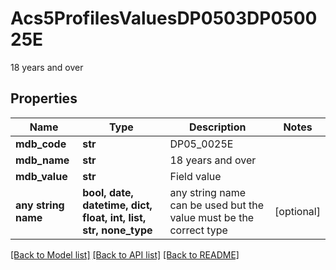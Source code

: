 # Acs5ProfilesValuesDP0503DP050025E

18 years and over

## Properties
Name | Type | Description | Notes
------------ | ------------- | ------------- | -------------
**mdb_code** | **str** | DP05_0025E | 
**mdb_name** | **str** | 18 years and over | 
**mdb_value** | **str** | Field value | 
**any string name** | **bool, date, datetime, dict, float, int, list, str, none_type** | any string name can be used but the value must be the correct type | [optional]

[[Back to Model list]](../README.md#documentation-for-models) [[Back to API list]](../README.md#documentation-for-api-endpoints) [[Back to README]](../README.md)


